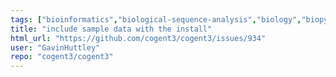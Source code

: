 ```yaml
---
tags: ["bioinformatics","biological-sequence-analysis","biology","biopython","data-science","enhancement","evolution","genomics","help-wanted","markov-chain","maximum-likelihood","molecular-evolution","non-stationary","parallel","phylogenetic-trees","phylogenetics","pycogent","python","sequence-alignment","signal-processing","statistics"]
title: "include sample data with the install"
html_url: "https://github.com/cogent3/cogent3/issues/934"
user: "GavinHuttley"
repo: "cogent3/cogent3"
---
```


